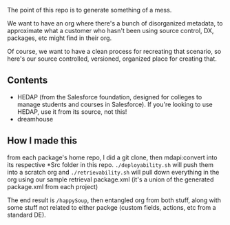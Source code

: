 The point of this repo is to generate something of a mess.

We want to have an org where there's a bunch of disorganized metadata, to approximate what a customer who hasn't been using source control, DX, packages, etc might find in their org.

Of course, we want to have a clean process for recreating that scenario, so here's our source controlled, versioned, organized place for creating that.

## Contents

* HEDAP (from the Salesforce foundation, designed for colleges to manage students and courses in Salesforce).  If you're looking to use HEDAP, use it from its source, not this!
* dreamhouse

## How I made this

from each package's home repo, I did a git clone, then mdapi:convert into its respective *Src folder in this repo.
`./deployability.sh` will push them into a scratch org and `./retrievability.sh` will pull down everything in the org using our sample retrieval package.xml (it's a union of the generated package.xml from each project)

The end result is `/happySoup`, then entangled org from both stuff, along with some stuff not related to either packge (custom fields, actions, etc from a standard DE).



